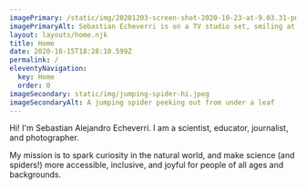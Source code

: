 ```yaml
---
imagePrimary: /static/img/20201203-screen-shot-2020-10-23-at-9.03.31-pm.jpg
imagePrimaryAlt: Sebastian Echeverri is on a TV studio set, smiling at the camera
layout: layouts/home.njk
title: Home
date: 2020-10-15T18:28:10.599Z
permalink: /
eleventyNavigation:
  key: Home
  order: 0
imageSecondary: static/img/jumping-spider-hi.jpeg
imageSecondaryAlt: A jumping spider peeking out from under a leaf
---
```

Hi! I'm Sebastian Alejandro Echeverri. I am a scientist, educator, journalist, and photographer.

My mission is to spark curiosity in the natural world, and make science (and spiders!) more accessible, inclusive, and joyful for people of all ages and backgrounds.
